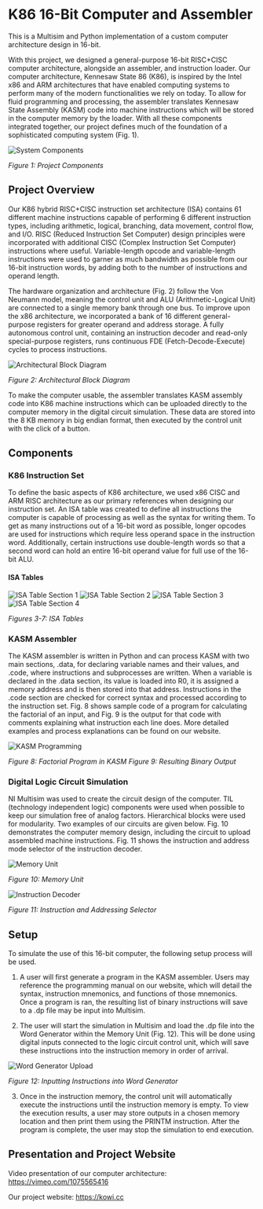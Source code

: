 # K86 16-Bit Computer and Assembler

This is a Multisim and Python implementation of a custom computer architecture design in 16-bit.

With this project, we designed a general-purpose 16-bit RISC+CISC computer architecture, alongside an assembler, and instruction loader. Our computer architecture, Kennesaw State 86 (K86), is inspired by the Intel x86 and ARM architectures that have enabled computing systems to perform many of the modern functionalities we rely on today. To allow for fluid programming and processing, the assembler translates Kennesaw State Assembly (KASM) code into machine instructions which will be stored in the computer memory by the loader. With all these components integrated together, our project defines much of the foundation of a sophisticated computing system (Fig. 1).

![System Components](https://github.com/user-attachments/assets/f0121835-141d-45e4-b595-85cc112722a9)

*Figure 1: Project Components*


## Project Overview

Our K86 hybrid RISC+CISC instruction set architecture (ISA) contains 61 different machine instructions capable of performing 6 different instruction types, including arithmetic, logical, branching, data movement, control flow, and I/O. RISC (Reduced Instruction Set Computer) design principles were incorporated with additional CISC (Complex Instruction Set Computer) instructions where useful. Variable-length opcode and variable-length instructions were used to garner as much bandwidth as possible from our 16-bit instruction words, by adding both to the number of instructions and operand length.

The hardware organization and architecture (Fig. 2) follow the Von Neumann model, meaning the control unit and ALU (Arithmetic-Logical Unit) are connected to a single memory bank through one bus. To improve upon the x86 architecture, we incorporated a bank of 16 different general-purpose registers for greater operand and address storage. A fully autonomous control unit, containing an instruction decoder and read-only special-purpose registers, runs continuous FDE (Fetch-Decode-Execute) cycles to process instructions.

![Architectural Block Diagram](https://github.com/user-attachments/assets/ff32e526-153c-4d0c-bc0e-ed609bee5f53)

*Figure 2: Architectural Block Diagram*

To make the computer usable, the assembler translates KASM assembly code into K86 machine instructions which can be uploaded directly to the computer memory in the digital circuit simulation. These data are stored into the 8 KB memory in big endian format, then executed by the control unit with the click of a button. 

## Components

### K86 Instruction Set
To define the basic aspects of K86 architecture, we used x86 CISC and ARM RISC architecture as our primary references when designing our instruction set. An ISA table was created to define all instructions the computer is capable of processing as well as the syntax for writing them. To get as many instructions out of a 16-bit word as possible, longer opcodes are used for instructions which require less operand space in the instruction word. Additionally, certain instructions use double-length words so that a second word can hold an entire 16-bit operand value for full use of the 16-bit ALU.

#### ISA Tables

![ISA Table Section 1](https://github.com/user-attachments/assets/37fb192f-6fd7-4957-9f3d-c12f68fd8a0a)
![ISA Table Section 2](https://github.com/user-attachments/assets/5b3977a4-8f81-401d-aca8-3ba494aae433)
![ISA Table Section 3](https://github.com/user-attachments/assets/4e2cefd5-dcb9-4ead-8fec-1fdc5fdae9e1)
![ISA Table Section 4](https://github.com/user-attachments/assets/0e3fa716-6fb1-471c-9dc0-18727dbf68f6)

*Figures 3-7: ISA Tables*

### KASM Assembler
The KASM assembler is written in Python and can process KASM with two main sections, .data, for declaring variable names and their values, and .code, where instructions and subprocesses are written. When a variable is declared in the .data section, its value is loaded into R0, it is assigned a memory address and is then stored into that address. Instructions in the .code section are checked for correct syntax and processed according to the instruction set. Fig. 8 shows sample code of a program for calculating the factorial of an input, and Fig. 9 is the output for that code with comments explaining what instruction each line does. More detailed examples and process explanations can be found on our website.

![KASM Programming](https://github.com/user-attachments/assets/dce10b19-6aa6-42bc-a831-00751ac2342d)

*Figure 8: Factorial Program in KASM* *Figure 9: Resulting Binary Output*

### Digital Logic Circuit Simulation
NI Multisim was used to create the circuit design of the computer. TIL (technology independent logic) components were used when possible to keep our simulation free of analog factors. Hierarchical blocks were used for modularity. Two examples of our circuits are given below. Fig. 10 demonstrates the computer memory design, including the circuit to upload assembled machine instructions. Fig. 11 shows the instruction and address mode selector of the instruction decoder.

![Memory Unit](https://github.com/user-attachments/assets/f8fc3eb9-a69c-4623-85d7-f5aff4a42a34)

*Figure 10: Memory Unit*

![Instruction Decoder](https://github.com/user-attachments/assets/d92fa062-e183-4416-a417-a2d00d70faa4)

*Figure 11: Instruction and Addressing Selector*

## Setup

To simulate the use of this 16-bit computer, the following setup process will be used.

1. A user will first generate a program in the KASM assembler. Users may reference
the programming manual on our website, which will detail the syntax, instruction
mnemonics, and functions of those mnemonics. Once a program is ran, the
resulting list of binary instructions will save to a .dp file may be input into
Multisim.

3. The user will start the simulation in Multisim and load the .dp file into the Word
Generator within the Memory Unit (Fig. 12). This will be done using digital inputs
connected to the logic circuit control unit, which will save these instructions into
the instruction memory in order of arrival.

![Word Generator Upload](https://github.com/user-attachments/assets/d5a97a82-7a69-40bf-8d15-4560acec6287)

*Figure 12: Inputting Instructions into Word Generator*

3. Once in the instruction memory, the control unit will automatically execute the
instructions until the instruction memory is empty. To view the execution results,
a user may store outputs in a chosen memory location and then print them using
the PRINTM instruction. After the program is complete, the user may stop the
simulation to end execution.

## Presentation and Project Website

Video presentation of our computer architecture: https://vimeo.com/1075565416

Our project website: https://kowi.cc


